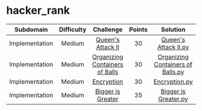 # hacker_rank

| Subdomain | Difficulty | Challenge | Points | Solution |
|:---------:|:----------:|:---------:|:---------:|:--------:|
|Implementation|Medium|[Queen's Attack II](https://www.hackerrank.com/challenges/queens-attack-2/problem)|30|[Queen's Attack II.py](https://github.com/mmiikeke/hacker_rank/blob/main/python/Queen's%20Attack%20II.py)|
|Implementation|Medium|[Organizing Containers of Balls](https://www.hackerrank.com/challenges/organizing-containers-of-balls/problem)|30|[Organizing Containers of Balls.py](https://github.com/mmiikeke/hacker_rank/blob/main/python/Organizing%20Containers%20of%20Balls.py)|
|Implementation|Medium|[Encryption](https://www.hackerrank.com/challenges/encryption/problem)|30|[Encryption.py](https://github.com/mmiikeke/hacker_rank/blob/main/python/Encryption.py)|
|Implementation|Medium|[Bigger is Greater](https://www.hackerrank.com/challenges/bigger-is-greater/problem)|35|[Bigger is Greater.py](https://github.com/mmiikeke/hacker_rank/blob/main/python/Bigger%20is%20Greater.py)|
